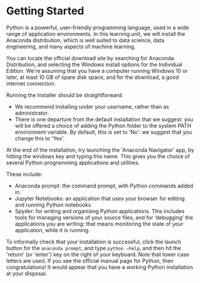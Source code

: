 
# Getting Started

Python is a powerful, user-friendly programming language, used in a wide range of application environments. 
In this learning unit, we will install the Anaconda distribution, 
which is well suited to data science, data engineering, and many aspects of machine learning.  

You can locate the official download site by searching for Anaconda Distribution, 
and selecting the Windows install options for the Individual Edition. 
We're assuming that you have a computer running Windows 10 or later, 
at least 10 GB of spare disk space, and for the download, a good internet connection. 

Running the installer should be straightforward:
- We recommend installing under your username, rather than as administrator. 
- There is one departure from the default installation that we suggest: 
you will be offered a choice of adding the Python folder to the system PATH environment variable. 
By default, this is set to 'No': we suggest that you change this to 'Yes'. 

At the end of the installation, try launching the 'Anaconda Navigator' app, 
by hitting the windows key and typing this name. 
This gives you the choice of several Python programming applications and utilities. 

These include:
- Anaconda prompt:  the command prompt, with Python commands added in.  
- Jupyter Notebooks: an application that uses your browser for editing and running Python notebooks 
- Spyder: for writing and organising Python applications. 
This includes tools for managing versions of your source files, and for ‘debugging’ the applications you are writing: 
that means monitoring the state of your application, while it is running.

To informally check that your installation is successful, click the launch button for the `anaconda prompt`, 
and type `python –help`, and then hit the 'return' (or 'enter')  key on the right of your keyboard. 
Note that lower case letters are used. If you see the official manual page for Python, then congratulations! 
It would appear that you have a working Python installation at your disposal.
